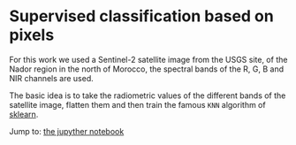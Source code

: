 # Supervised classification based on pixels

For this work we used a Sentinel-2 satellite image from the USGS site, of the Nador region in the north of Morocco, the spectral bands of the R, G, B and NIR channels are used.

The basic idea is to take the radiometric values of the different bands of the satellite image, flatten them and then train the famous `KNN` algorithm of [sklearn](https://scikit-learn.org/).

Jump to: [the jupyther notebook](https://github.com/ayoubft/supervisedClassif-s2/blob/main/landUseClassif-en.ipynb)
